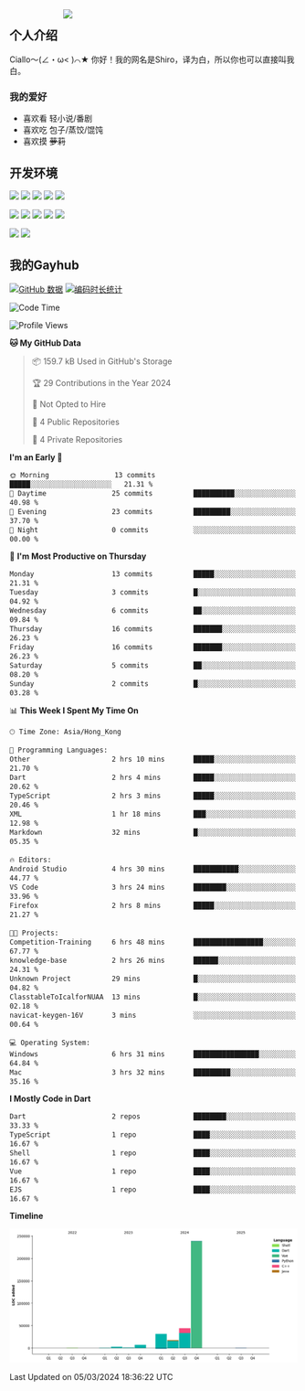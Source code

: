 <img align='right' src='https://img2.moeblog.vip/images/eCva.png' width='410px'>

## 个人介绍
Ciallo～(∠・ω< )⌒★ 你好！我的网名是Shiro，译为白，所以你也可以直接叫我白。

### 我的爱好

* 喜欢看 轻小说/番剧
* 喜欢吃 包子/蒸饺/馄饨
* 喜欢摸 ~~萝莉~~

## 开发环境
[![](https://img.shields.io/badge/Windows-11-blue?style=flat-square&logo=windows&logoColor=white)](https://www.microsoft.com/windows/get-windows-11)
[![](https://img.shields.io/badge/Macos-Sonoma-black?style=flat-square&logo=apple&logoColor=white)](https://www.apple.com/hk/en/macos/sonoma/)
[![](https://img.shields.io/badge/Debian-12-d0024d?style=flat-square&logo=debian&logoColor=white)](https://www.debian.org/)
[![](https://img.shields.io/badge/AlmaLinux-9-0f4266?style=flat-square&logo=almalinux&logoColor=white)](https://almalinux.org/)
[![](https://img.shields.io/badge/Windows%20Server-2012-blue?style=flat-square&logo=windows&logoColor=white)](https://www.microsoft.com/windows-server)

[![](https://img.shields.io/badge/Vivobook-PRO_16-f45a00?style=flat-square&logo=RepublicofGamers&logoColor=white)](https://www.asus.com.cn/laptops/for-creators/vivobook/vivobook-pro-16-oled-k6602/)
[![](https://img.shields.io/badge/Mac_Studio-M1_Max-black?style=flat-square&logo=apple&logoColor=white)](https://www.apple.com/hk/en/mac-studio/)
[![](https://img.shields.io/badge/Mi-MIX4-f45a00?style=flat-square&logo=xiaomi&logoColor=white)](https://www.mi.com/)
[![](https://img.shields.io/badge/SONY-WF1000XM4-f3c74a?style=flat-square)](https://www.sony.com.hk/zh/headphones/products/wf-1000xm4)
[![](https://img.shields.io/badge/Yubikey-5_NFC-9bc930?style=flat-square&logo=yubico&logoColor=9bc930)](https://www.yubico.com/hk/product/yubikey-5-nfc/)

[![](https://img.shields.io/badge/IDE-Visual_Studio_Code-blue?style=flat-square&logo=visual-studio-code&logoColor=white)](https://code.visualstudio.com/)
[![](https://img.shields.io/badge/IDE-JetBrains-black?style=flat-square&logo=jetbrains&logoColor=white)](https://code.visualstudio.com/)
## 我的Gayhub
[![GitHub 数据](https://github-readme-stats.vercel.app/api?username=verymoe)]()
[![编码时长统计](https://github-readme-stats.vercel.app/api/wakatime?username=shiro)]()

<!--START_SECTION:waka-->
![Code Time](http://img.shields.io/badge/Code%20Time-320%20hrs%2032%20mins-blue)

![Profile Views](http://img.shields.io/badge/Profile%20Views-0-blue)

**🐱 My GitHub Data** 

> 📦 159.7 kB Used in GitHub's Storage 
 > 
> 🏆 29 Contributions in the Year 2024
 > 
> 🚫 Not Opted to Hire
 > 
> 📜 4 Public Repositories 
 > 
> 🔑 4 Private Repositories 
 > 
**I'm an Early 🐤** 

```text
🌞 Morning                13 commits          █████░░░░░░░░░░░░░░░░░░░░   21.31 % 
🌆 Daytime                25 commits          ██████████░░░░░░░░░░░░░░░   40.98 % 
🌃 Evening                23 commits          █████████░░░░░░░░░░░░░░░░   37.70 % 
🌙 Night                  0 commits           ░░░░░░░░░░░░░░░░░░░░░░░░░   00.00 % 
```
📅 **I'm Most Productive on Thursday** 

```text
Monday                   13 commits          █████░░░░░░░░░░░░░░░░░░░░   21.31 % 
Tuesday                  3 commits           █░░░░░░░░░░░░░░░░░░░░░░░░   04.92 % 
Wednesday                6 commits           ██░░░░░░░░░░░░░░░░░░░░░░░   09.84 % 
Thursday                 16 commits          ███████░░░░░░░░░░░░░░░░░░   26.23 % 
Friday                   16 commits          ███████░░░░░░░░░░░░░░░░░░   26.23 % 
Saturday                 5 commits           ██░░░░░░░░░░░░░░░░░░░░░░░   08.20 % 
Sunday                   2 commits           █░░░░░░░░░░░░░░░░░░░░░░░░   03.28 % 
```


📊 **This Week I Spent My Time On** 

```text
🕑︎ Time Zone: Asia/Hong_Kong

💬 Programming Languages: 
Other                    2 hrs 10 mins       █████░░░░░░░░░░░░░░░░░░░░   21.70 % 
Dart                     2 hrs 4 mins        █████░░░░░░░░░░░░░░░░░░░░   20.62 % 
TypeScript               2 hrs 3 mins        █████░░░░░░░░░░░░░░░░░░░░   20.46 % 
XML                      1 hr 18 mins        ███░░░░░░░░░░░░░░░░░░░░░░   12.98 % 
Markdown                 32 mins             █░░░░░░░░░░░░░░░░░░░░░░░░   05.35 % 

🔥 Editors: 
Android Studio           4 hrs 30 mins       ███████████░░░░░░░░░░░░░░   44.77 % 
VS Code                  3 hrs 24 mins       ████████░░░░░░░░░░░░░░░░░   33.96 % 
Firefox                  2 hrs 8 mins        █████░░░░░░░░░░░░░░░░░░░░   21.27 % 

🐱‍💻 Projects: 
Competition-Training     6 hrs 48 mins       █████████████████░░░░░░░░   67.77 % 
knowledge-base           2 hrs 26 mins       ██████░░░░░░░░░░░░░░░░░░░   24.31 % 
Unknown Project          29 mins             █░░░░░░░░░░░░░░░░░░░░░░░░   04.82 % 
ClasstableToIcalforNUAA  13 mins             █░░░░░░░░░░░░░░░░░░░░░░░░   02.18 % 
navicat-keygen-16V       3 mins              ░░░░░░░░░░░░░░░░░░░░░░░░░   00.64 % 

💻 Operating System: 
Windows                  6 hrs 31 mins       ████████████████░░░░░░░░░   64.84 % 
Mac                      3 hrs 32 mins       █████████░░░░░░░░░░░░░░░░   35.16 % 
```

**I Mostly Code in Dart** 

```text
Dart                     2 repos             ████████░░░░░░░░░░░░░░░░░   33.33 % 
TypeScript               1 repo              ████░░░░░░░░░░░░░░░░░░░░░   16.67 % 
Shell                    1 repo              ████░░░░░░░░░░░░░░░░░░░░░   16.67 % 
Vue                      1 repo              ████░░░░░░░░░░░░░░░░░░░░░   16.67 % 
EJS                      1 repo              ████░░░░░░░░░░░░░░░░░░░░░   16.67 % 
```



**Timeline**

![Lines of Code chart](https://raw.githubusercontent.com/verymoe/verymoe/main/assets/bar_graph.png)


 Last Updated on 05/03/2024 18:36:22 UTC
<!--END_SECTION:waka-->
